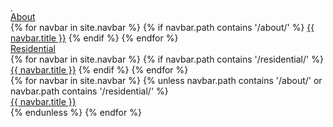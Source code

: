 <div class="header">
	<div class="navbar" id="topnav">
		<div class="topnav-wrapper">
			<a href="{{ site.base_url }}/"><img src="{{ site.base_url }}/assets/images/subang-jaya-lestari-baru.png" alt="home" class="img-header" width="443.91" height="5vh"></a>
			<a href="javascript:void(0);" class="icon" onclick="rNavbar(); aMenu(this)">
				<div class="bar1"></div>
				<div class="bar2"></div>
				<div class="bar3"></div>
			</a>
		</div>
		<div class="dropdown" onclick="myDropDown(this)">
			<a href="javascript:void(0);" class="li">
				<div>About</div>
				<div class="triangle-down" id="triangle"></div>
			</a>
			<div class="dropdown-content">
				{% for navbar in site.navbar %}
					{% if navbar.path contains '/about/' %}
						<a href="{{ site.base_url }}{{ navbar.url }}">{{ navbar.title }}</a>
					{% endif %}
				{% endfor %}
			</div>
		</div>
		<div class="dropdown" onclick="myDropDown(this)">
			<a href="javascript:void(0);" class="li">
				<div>Residential</div>
				<div class="triangle-down" id="triangle"></div>
			</a>
			<div class="dropdown-content">
				{% for navbar in site.navbar %}
					{% if navbar.path contains '/residential/' %}
						<a href="{{ site.base_url }}{{ navbar.url }}">{{ navbar.title }}</a>
					{% endif %}
				{% endfor %}
			</div>
		</div>
		{% for navbar in site.navbar %}
			{% unless navbar.path contains '/about/' or navbar.path contains '/residential/' %}
				<div class="li">
					<a href="{{ site.base_url }}{{ navbar.url }}">{{ navbar.title }}</a>
				</div>
			{% endunless %}
		{% endfor %}
	</div>
</div>